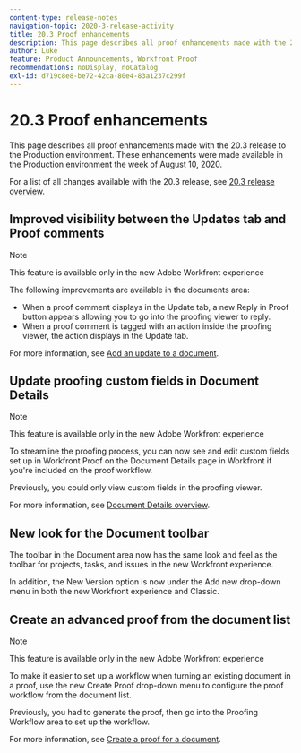 ```yaml
---
content-type: release-notes
navigation-topic: 2020-3-release-activity
title: 20.3 Proof enhancements
description: This page describes all proof enhancements made with the 20.3 release to the Production environment. These enhancements were made available in the Production environment the week of August 10, 2020.
author: Luke
feature: Product Announcements, Workfront Proof
recommendations: noDisplay, noCatalog
exl-id: d719c8e8-be72-42ca-80e4-83a1237c299f
---
```

# 20.3 Proof enhancements

This page describes all proof enhancements made with the 20.3 release to the Production environment. These enhancements were made available in the Production environment the week of August 10, 2020.

For a list of all changes available with the 20.3 release, see [20.3 release overview](../../../product-announcements/product-releases/20.3-release-activity/20.3-release-overview.md).

## Improved visibility between the Updates tab and Proof comments

>[!NOTE]
>
>This feature is available only in the new Adobe Workfront experience

The following improvements are available in the documents area:

* When a proof comment displays in the Update tab, a new Reply in Proof button appears allowing you to go into the proofing viewer to reply.
* When a proof comment is tagged with an action inside the proofing viewer, the action displays in the Update tab.

For more information, see [Add an update to a document](../../../documents/managing-documents/add-update-documents.md).

## Update proofing custom fields in Document Details

>[!NOTE]
>
>This feature is available only in the new Adobe Workfront experience

To streamline the proofing process, you can now see and edit custom fields set up in Workfront Proof on the Document Details page in Workfront if you're included on the proof workflow.

Previously, you could only view custom fields in the proofing viewer.

For more information, see [Document Details overview](../../../documents/managing-documents/document-details-overview.md).

## New look for the Document toolbar

The toolbar in the Document area now has the same look and feel as the toolbar for projects, tasks, and issues in the new Workfront experience.

In addition, the New Version option is now under the Add new drop-down menu in both the new Workfront experience and Classic.

## Create an advanced proof from the document list

>[!NOTE]
>
>This feature is available only in the new Adobe Workfront experience

To make it easier to set up a workflow when turning an existing document in a proof, use the new Create Proof drop-down menu to configure the proof workflow from the document list.

Previously, you had to generate the proof, then go into the Proofing Workflow area to set up the workflow.

For more information, see [Create a proof for a document](../../../review-and-approve-work/proofing/creating-proofs-within-workfront/generate-proof-for-a-document.md).

